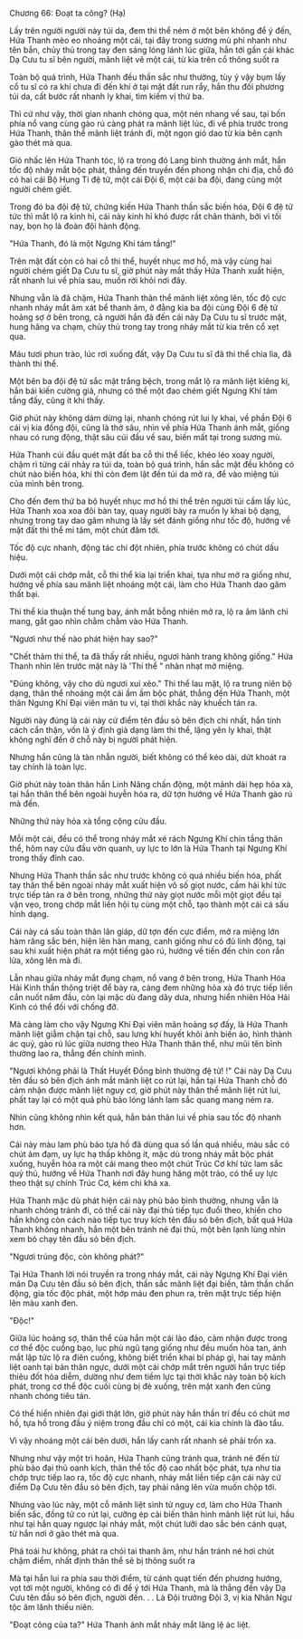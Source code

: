 




Chương 66: Đoạt ta công? (Hạ)


Lấy trên người người này túi da, đem thi thể ném ở một bên không để ý đến, Hứa Thanh mèo eo nhoáng một cái, tại đây trong sương mù phi nhanh như tên bắn, chủy thủ trong tay đen sáng lóng lánh lúc giữa, hắn tới gần cái khác Dạ Cưu tu sĩ bên người, mãnh liệt vẽ một cái, từ kia trên cổ thông suốt ra

Toàn bộ quá trình, Hứa Thanh đều thần sắc như thường, tùy ý vậy bụm lấy cổ tu sĩ có ra khí chưa đi đến khí ở tại mặt đất run rẩy, hắn thu đối phương túi da, cất bước rất nhanh ly khai, tìm kiếm vị thứ ba.

Thì cứ như vậy, thời gian nhanh chóng qua, một nén nhang về sau, tại bốn phía nổ vang cùng gào rú càng phát ra mãnh liệt lúc, đi về phía trước trong Hứa Thanh, thân thể mãnh liệt tránh đi, một ngọn gió dao từ kia bên cạnh gào thét mà qua.

Gió nhấc lên Hứa Thanh tóc, lộ ra trong đó Lang bình thường ánh mắt, hắn tốc độ nháy mắt bộc phát, thẳng đến truyền đến phong nhận chi địa, chỗ đó có hai cái Bộ Hung Ti đệ tử, một cái Đội 6, một cái ba đội, đang cùng một người chém giết.

Trong đó ba đội đệ tử, chứng kiến Hứa Thanh thần sắc biến hóa, Đội 6 đệ tử tức thì mắt lộ ra kinh hỉ, cái này kinh hỉ khó được rất chân thành, bởi vì tối nay, bọn họ là đoàn đội hành động.

"Hứa Thanh, đó là một Ngưng Khí tám tầng!"

Trên mặt đất còn có hai cỗ thi thể, huyết nhục mơ hồ, mà vậy cùng hai người chém giết Dạ Cưu tu sĩ, giờ phút này mắt thấy Hứa Thanh xuất hiện, rất nhanh lui về phía sau, muốn rời khỏi nơi đây.

Nhưng vẫn là đã chậm, Hứa Thanh thân thể mãnh liệt xông lên, tốc độ cực nhanh nháy mắt âm xát bể thanh âm, ở đằng kia ba đội cùng Đội 6 đệ tử hoảng sợ ở bên trong, cả người hắn đã đến cái này Dạ Cưu tu sĩ trước mặt, hung hăng va chạm, chủy thủ trong tay trong nháy mắt từ kia trên cổ xẹt qua.

Máu tươi phun trào, lúc rơi xuống đất, vậy Dạ Cưu tu sĩ đã thi thể chia lìa, đã thành thi thể.

Một bên ba đội đệ tử sắc mặt trắng bệch, trong mắt lộ ra mãnh liệt kiêng kị, hắn bái kiến cường giả, nhưng có thể một đao chém giết Ngưng Khí tám tầng đấy, cũng ít khi thấy.

Giờ phút này không dám dừng lại, nhanh chóng rút lui ly khai, về phần Đội 6 cái vị kia đồng đội, cũng là thở sâu, nhìn về phía Hứa Thanh ánh mắt, giống nhau có rung động, thật sâu cúi đầu về sau, biến mất tại trong sương mù.

Hứa Thanh cúi đầu quét mặt đất ba cỗ thi thể liếc, khéo léo xoay người, chậm rì từng cái nhảy ra túi da, toàn bộ quá trình, hắn sắc mặt đều không có chút nào biến hóa, khi thì còn đem lật đến túi da mở ra, để vào miệng túi của mình bên trong.

Cho đến đem thứ ba bộ huyết nhục mơ hồ thi thể trên người túi cầm lấy lúc, Hứa Thanh xoa xoa đôi bàn tay, quay người bày ra muốn ly khai bộ dạng, nhưng trong tay dao găm nhưng là lấy sét đánh giống như tốc độ, hướng về mặt đất thi thể mi tâm, một chút đâm tới.

Tốc độ cực nhanh, động tác chi đột nhiên, phía trước không có chút dấu hiệu.

Dưới một cái chớp mắt, cỗ thi thể kia lại triển khai, tựa như mở ra giống như, hướng về phía sau mãnh liệt nhoáng một cái, làm cho Hứa Thanh dao găm thất bại.

Thi thể kia thuận thế tung bay, ánh mắt bỗng nhiên mở ra, lộ ra âm lãnh chi mang, gắt gao nhìn chằm chằm vào Hứa Thanh.

"Ngươi như thế nào phát hiện hay sao?"

"Chết thảm thi thể, ta đã thấy rất nhiều, ngươi hành trang không giống." Hứa Thanh nhìn lên trước mặt này là 'Thi thể " nhàn nhạt mở miệng.

"Đúng không, vậy cho dù ngươi xui xẻo." Thi thể lau mặt, lộ ra trung niên bộ dạng, thân thể nhoáng một cái ầm ầm bộc phát, thẳng đến Hứa Thanh, một thân Ngưng Khí Đại viên mãn tu vi, tại thời khắc này khuếch tán ra.

Người này đúng là cái này cứ điểm tên đầu sỏ bên địch chi nhất, hắn tính cách cẩn thận, vốn là ý định giả dạng làm thi thể, lặng yên ly khai, thật không nghĩ đến ở chỗ này bị người phát hiện.

Nhưng hắn cũng là tàn nhẫn người, biết không có thể kéo dài, dứt khoát ra tay chính là toàn lực.

Giờ phút này toàn thân hắn Linh Năng chấn động, một mảnh dài hẹp hỏa xà, tại hắn thân thể bên ngoài huyễn hóa ra, dữ tợn hướng về Hứa Thanh gào rú mà đến.

Những thứ này hỏa xà tổng cộng cửu đầu.

Mỗi một cái, đều có thể trong nháy mắt xé rách Ngưng Khí chín tầng thân thể, hôm nay cửu đầu vờn quanh, uy lực to lớn là Hứa Thanh tại Ngưng Khí trong thấy đỉnh cao.

Nhưng Hứa Thanh thần sắc như trước không có quá nhiều biến hóa, phất tay thân thể bên ngoài nháy mắt xuất hiện vô số giọt nước, cấm hải khí tức trực tiếp tản ra ở bên trong, những thứ này giọt nước mỗi một giọt đều tại vặn vẹo, trong chớp mắt liền hội tụ cùng một chỗ, tạo thành một cái cá sấu hình dạng.

Cái này cá sấu toàn thân lân giáp, dữ tợn đến cực điểm, mở ra miệng lớn hàm răng sắc bén, hiện lên hàn mang, canh giống như có đủ linh động, tại sau khi xuất hiện phát ra một tiếng gào rú, hướng về tiến đến chín con rắn lửa, xông lên mà đi.

Lẫn nhau giữa nháy mắt đụng chạm, nổ vang ở bên trong, Hứa Thanh Hóa Hải Kinh thần thông triệt để bày ra, càng đem những hỏa xà đó trực tiếp liền cắn nuốt năm đầu, còn lại mặc dù đang dây dưa, nhưng hiển nhiên Hóa Hải Kinh có thể đối với chống đỡ.

Mà càng làm cho vậy Ngưng Khí Đại viên mãn hoảng sợ đấy, là Hứa Thanh mãnh liệt giẫm chận tại chỗ, sau lưng khí huyết khôi ảnh biến ảo, hình thành ác quỷ, gào rú lúc giữa nương theo Hứa Thanh thân thể, như mũi tên bình thường lao ra, thẳng đến chính mình.

"Ngươi không phải là Thất Huyết Đồng bình thường đệ tử! !" Cái này Dạ Cưu tên đầu sỏ bên địch ánh mắt mãnh liệt co rút lại, hắn tại Hứa Thanh chỗ đó cảm nhận được mãnh liệt nguy cơ, giờ phút này thân thể mãnh liệt rút lui, phất tay lại có một quả phù bảo lóng lánh lam sắc quang mang ném ra.

Nhìn cũng không nhìn kết quả, hắn bản thân lui về phía sau tốc độ nhanh hơn.

Cái này màu lam phù bảo tựa hồ đã dùng qua số lần quá nhiều, màu sắc có chút ảm đạm, uy lực hạ thấp không ít, mặc dù trong nháy mắt bộc phát xuống, huyễn hóa ra một cái mang theo một chút Trúc Cơ khí tức lam sắc quỷ thủ, hướng về Hứa Thanh nơi đây hung hăng một trảo, có thể uy lực theo thật sự chính Trúc Cơ, kém chi khá xa.

Hứa Thanh mặc dù phát hiện cái này phù bảo bình thường, nhưng vẫn là nhanh chóng tránh đi, có thể cái này đại thủ tiếp tục đuổi theo, khiến cho hắn không còn cách nào tiếp tục truy kích tên đầu sỏ bên địch, bất quá Hứa Thanh không nhanh, hắn một bên tránh né đại thủ, một bên lạnh lùng nhìn xem bỏ chạy tên đầu sỏ bên địch.

"Ngươi trúng độc, còn không phát?"

Tại Hứa Thanh lời nói truyền ra trong nháy mắt, cái này Ngưng Khí Đại viên mãn Dạ Cưu tên đầu sỏ bên địch, thần sắc mãnh liệt đại biến, tâm thần chấn động, gia tốc độc phát, một hớp máu đen phun ra, trên mặt trực tiếp hiện lên màu xanh đen.

"Độc!"

Giữa lúc hoảng sợ, thân thể của hắn một cái lảo đảo, cảm nhận được trong cơ thể độc cuồng bạo, lục phủ ngũ tạng giống như đều muốn hòa tan, ánh mắt lập tức lộ ra điên cuồng, không biết triển khai bí pháp gì, hai tay mãnh liệt oanh tại bản thân ngực, dưới một cái chớp mắt trên người hắn trực tiếp thiêu đốt hỏa diễm, dường như đem tiềm lực tại thời khắc này toàn bộ kích phát, trong cơ thể độc cuối cùng bị đè xuống, trên mặt xanh đen cũng nhanh chóng tiêu tán.

Có thể hiển nhiên đại giới thật lớn, giờ phút này hắn thần trí đều có chút mơ hồ, tựa hồ trong đầu ý niệm trong đầu chỉ có một, cái kia chính là đào tẩu.

Vì vậy nhoáng một cái bên dưới, hắn lấy canh rất nhanh sẽ phải trốn xa.

Nhưng như vậy một trì hoãn, Hứa Thanh cũng tránh qua, tránh né đến từ phù bảo đại thủ oanh kích, thân thể tốc độ cao nhất bộc phát, tựa như tia chớp trực tiếp lao ra, tốc độ cực nhanh, nháy mắt liền tiếp cận cái này cứ điểm Dạ Cưu tên đầu sỏ bên địch, tay phải nâng lên vừa muốn chộp tới.

Nhưng vào lúc này, một cỗ mãnh liệt sinh tử nguy cơ, làm cho Hứa Thanh biến sắc, đồng tử co rút lại, cưỡng ép cải biến thân hình mãnh liệt rút lui, hầu như tại hắn quay ngược lại nháy mắt, một chút lưỡi dao sắc bén cánh quạt, từ hắn nơi ở gào thét mà qua.

Phá toái hư không, phát ra chói tai thanh âm, như hắn tránh né hơi chút chậm điểm, nhất định thân thể sẽ bị thông suốt ra

Mà tại hắn lui ra phía sau thời điểm, từ cánh quạt tiến đến phương hướng, vọt tới một người, không có đi để ý tới Hứa Thanh, mà là thẳng đến vậy Dạ Cưu tên đầu sỏ bên địch, người đến. . . Là Đội trưởng Đội 3, vị kia Nhân Ngư tộc âm lãnh thiếu niên.

"Đoạt công của ta?" Hứa Thanh ánh mắt nháy mắt lăng lệ ác liệt.




